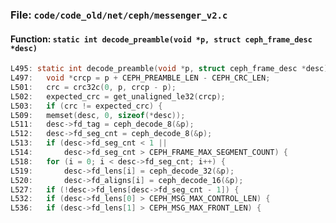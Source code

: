 ### File: `code/code_old/net/ceph/messenger_v2.c`

#### Function: `static int decode_preamble(void *p, struct ceph_frame_desc *desc)`

```c
L495: static int decode_preamble(void *p, struct ceph_frame_desc *desc)
L497: 	void *crcp = p + CEPH_PREAMBLE_LEN - CEPH_CRC_LEN;
L501: 	crc = crc32c(0, p, crcp - p);
L502: 	expected_crc = get_unaligned_le32(crcp);
L503: 	if (crc != expected_crc) {
L509: 	memset(desc, 0, sizeof(*desc));
L511: 	desc->fd_tag = ceph_decode_8(&p);
L512: 	desc->fd_seg_cnt = ceph_decode_8(&p);
L513: 	if (desc->fd_seg_cnt < 1 ||
L514: 	    desc->fd_seg_cnt > CEPH_FRAME_MAX_SEGMENT_COUNT) {
L518: 	for (i = 0; i < desc->fd_seg_cnt; i++) {
L519: 		desc->fd_lens[i] = ceph_decode_32(&p);
L520: 		desc->fd_aligns[i] = ceph_decode_16(&p);
L527: 	if (!desc->fd_lens[desc->fd_seg_cnt - 1]) {
L532: 	if (desc->fd_lens[0] > CEPH_MSG_MAX_CONTROL_LEN) {
L536: 	if (desc->fd_lens[1] > CEPH_MSG_MAX_FRONT_LEN) {
```

